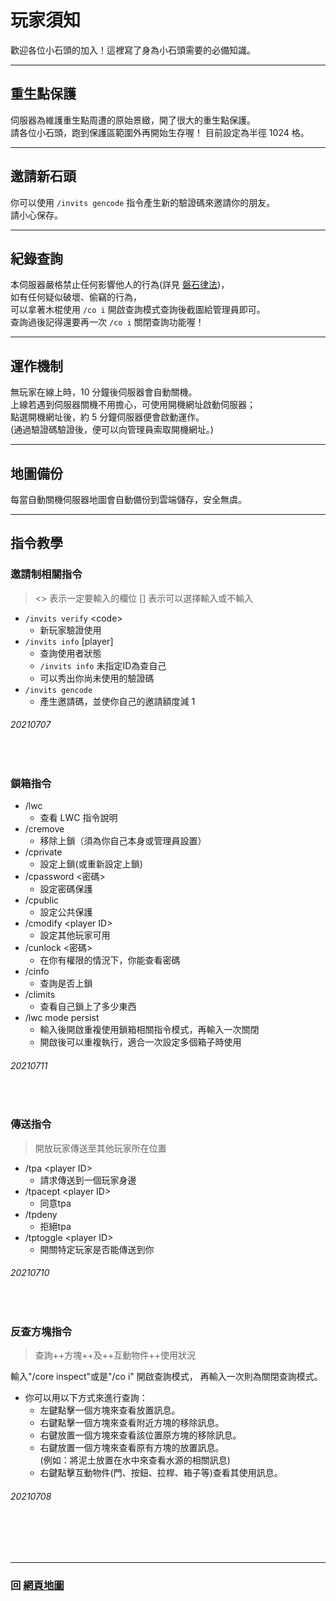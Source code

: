 # 玩家須知
歡迎各位小石頭的加入！這裡寫了身為小石頭需要的必備知識。

***

## 重生點保護
伺服器為維護重生點周遭的原始景緻，開了很大的重生點保護。  
請各位小石頭，跑到保護區範圍外再開始生存喔！
目前設定為半徑 1024 格。

***

## 邀請新石頭
你可以使用 `/invits gencode` 指令產生新的驗證碼來邀請你的朋友。  
請小心保存。

***

## 紀錄查詢
本伺服器嚴格禁止任何影響他人的行為(詳見 [磐石律法](https://rock-mc.github.io/rule/))，  
如有任何疑似破壞、偷竊的行為，  
可以拿著木棍使用 `/co i` 開啟查詢模式查詢後截圖給管理員即可。  
查詢過後記得還要再一次 `/co i` 關閉查詢功能喔！

***

## 運作機制
無玩家在線上時，10 分鐘後伺服器會自動關機。  
上線若遇到伺服器關機不用擔心，可使用開機網址啟動伺服器；  
點選開機網址後，約 5 分鐘伺服器便會啟動運作。  
(通過驗證碼驗證後，便可以向管理員索取開機網址。)  
  
***

## 地圖備份
每當自動關機伺服器地圖會自動備份到雲端儲存，安全無虞。

***
## 指令教學
### 邀請制相關指令
><> 表示一定要輸入的欄位
[] 表示可以選擇輸入或不輸入

- ```/invits verify``` \<code>
    - 新玩家驗證使用
- ```/invits info``` \[player]
    - 查詢使用者狀態
    - ```/invits info``` 未指定ID為查自己
    - 可以秀出你尚未使用的驗證碼
- ```/invits gencode```
    - 產生邀請碼，並使你自己的邀請額度減 1
###### 20210707
<br>

### 鎖箱指令
- /lwc 
  - 查看 LWC 指令說明
- /cremove 
  - 移除上鎖（須為你自己本身或管理員設置）
- /cprivate 
  - 設定上鎖(或重新設定上鎖)
- /cpassword <密碼> 
  - 設定密碼保護
- /cpublic 
  - 設定公共保護
- /cmodify \<player ID>
  - 設定其他玩家可用
- /cunlock <密碼> 
  - 在你有權限的情況下，你能查看密碼
- /cinfo
  - 查詢是否上鎖
- /climits
  - 查看自己鎖上了多少東西
- /lwc mode persist
  - 輸入後開啟重複使用鎖箱相關指令模式，再輸入一次關閉
  - 開啟後可以重複執行，適合一次設定多個箱子時使用
###### 20210711
<br>

### 傳送指令 
> 開放玩家傳送至其他玩家所在位置

- /tpa \<player ID>
  - 請求傳送到一個玩家身邊
- /tpacept \<player ID>
  - 同意tpa
- /tpdeny
  - 拒絕tpa
- /tptoggle \<player ID>
  - 開關特定玩家是否能傳送到你
###### 20210710
<br>

### 反查方塊指令
>查詢++方塊++及++互動物件++使用狀況  

輸入"/core inspect"或是"/co i" 開啟查詢模式，
再輸入一次則為關閉查詢模式。
- 你可以用以下方式來進行查詢：
  - 左鍵點擊一個方塊來查看放置訊息。
  - 右鍵點擊一個方塊來查看附近方塊的移除訊息。
  - 右鍵放置一個方塊來查看該位置原方塊的移除訊息。
  - 右鍵放置一個方塊來查看原有方塊的放置訊息。<br>(例如：將泥土放置在水中來查看水源的相關訊息)
  - 右鍵點擊互動物件(門、按鈕、拉桿、箱子等)查看其使用訊息。
###### 20210708
<br>
<br>
<br>

------

### 回 [網頁地圖](https://rock-mc.github.io/sitemap/)  
